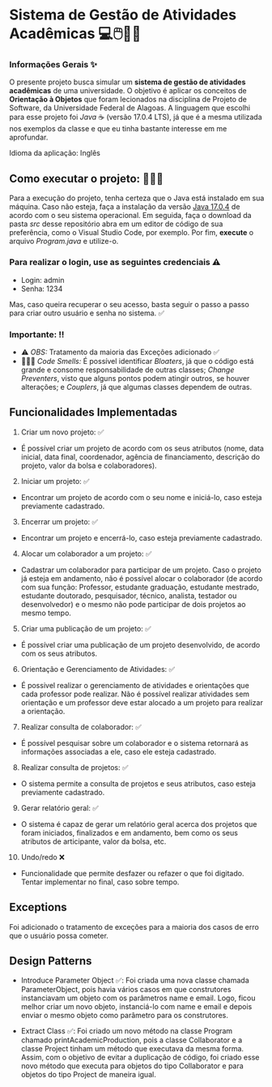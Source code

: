 # Sistema de Gestão de Atividades Acadêmicas 💻🖱️🧑‍🎓

### Informações Gerais ✨

O presente projeto busca simular um **sistema de gestão de atividades acadêmicas** de uma universidade. O objetivo é aplicar os conceitos de **Orientação à Objetos** que foram lecionados na disciplina de Projeto de Software, da Universidade Federal de Alagoas. A linguagem que escolhi para esse projeto foi _Java_ ☕ (versão 17.0.4 LTS), já que é a mesma utilizada nos exemplos da classe e que eu tinha bastante interesse em me aprofundar. 

Idioma da aplicação: Inglês 

## Como executar o projeto: 👩🏻‍💻

Para a execução do projeto, tenha certeza que o Java está instalado em sua máquina. Caso não esteja, faça a instalação da versão [Java 17.0.4](https://www.oracle.com/java/technologies/javase/jdk17-archive-downloads.html) de acordo com o seu sistema operacional. Em seguida, faça o download da pasta _src_ desse repositório abra em um editor de código de sua preferência, como o Visual Studio Code, por exemplo. Por fim,  **execute** o arquivo _Program.java_ e utilize-o. 

### Para realizar o login, use as seguintes credenciais ⚠️ 

* Login: admin
* Senha: 1234

Mas, caso queira recuperar o seu acesso, basta seguir o passo a passo para criar outro usuário e senha no sistema. ✅


### Importante: ‼️

- ⚠️ *OBS:* Tratamento da maioria das Exceções adicionado ✅
- 👃🏻💨 *Code Smells:* É possível identificar _Bloaters_, já que o código está grande e consome responsabilidade de outras classes; _Change Preventers_, visto que alguns pontos podem atingir outros, se houver alterações; e _Couplers_, já que algumas classes dependem de outras.  

## Funcionalidades Implementadas 

1. Criar um novo projeto: ✅
 - É possível criar um projeto de acordo com os seus atributos (nome, data inicial, data final, coordenador, agência de financiamento, descrição do projeto, valor da bolsa e colaboradores).
2. Iniciar um projeto: ✅
  - Encontrar um projeto de acordo com o seu nome e iniciá-lo, caso esteja previamente cadastrado.
3. Encerrar um projeto: ✅
  - Encontrar um projeto e encerrá-lo, caso esteja previamente cadastrado.
4. Alocar um colaborador a um projeto: ✅
  - Cadastrar um colaborador para participar de um projeto. Caso o projeto já esteja em andamento, não é possível alocar o colaborador (de acordo com sua função: Professor, estudante graduação, estudante mestrado, estudante doutorado, pesquisador, técnico, analista, testador ou desenvolvedor) e o mesmo não pode participar de dois projetos ao mesmo tempo. 
5. Criar uma publicação de um projeto: ✅
  - É possível criar uma publicação de um projeto desenvolvido, de acordo com os seus atributos. 
6. Orientação e Gerenciamento de Atividades: ✅
  - É possivel realizar o gerenciamento de atividades e orientações que cada professor pode realizar. Não é possível realizar atividades sem orientação e um professor deve estar alocado a um projeto para realizar a orientação. 
7. Realizar consulta de colaborador: ✅
  - É possível pesquisar sobre um colaborador e o sistema retornará as informações associadas a ele, caso ele esteja cadastrado. 
8. Realizar consulta de projetos: ✅
  - O sistema permite a consulta de projetos e seus atributos, caso esteja previamente cadastrado. 
9. Gerar relatório geral: ✅
  - O sistema é capaz de gerar um relatório geral acerca dos projetos que foram iniciados, finalizados e em andamento, bem como os seus atributos de articipante, valor da bolsa, etc. 
10. Undo/redo ❌
 - Funcionalidade que permite desfazer ou refazer o que foi digitado. Tentar implementar no final, caso sobre tempo. 
 
  ## Exceptions 
  
  Foi adicionado o tratamento de exceções para a maioria dos casos de erro que o usuário possa cometer.
 
 ## Design Patterns
 - Introduce Parameter Object ✅: Foi criada uma nova classe chamada ParameterObject, pois havia vários casos em que construtores instanciavam um objeto com os parâmetros name e email. Logo, ficou melhor criar um novo objeto, instanciá-lo com name e email e depois enviar o mesmo objeto como parâmetro para os construtores.
 
 - Extract Class ✅: Foi criado um novo método na classe Program chamado printAcademicProduction, pois a classe Collaborator e a classe Project tinham um método que executava da mesma forma. Assim, com o objetivo de evitar a duplicação de código, foi criado esse novo método que executa para objetos do tipo Collaborator e para objetos do tipo Project de maneira igual.
 
 
 
 
